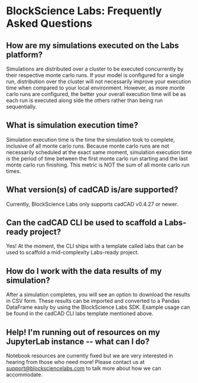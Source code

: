 # BlockScience Labs: Frequently Asked Questions

## How are my simulations executed on the Labs platform?
Simulations are distributed over a cluster to be executed concurrently by their respective monte carlo runs. If your model is configured for a single run, distribution over the cluster will not necessarily improve your execution time when compared to your local environment. However, as more monte carlo runs are configured, the better your overall execution time will be as each run is executed along side the others rather than being run sequentially.

## What is simulation execution time?
Simulation execution time is the time the simulation took to complete, inclusive of all monte carlo runs. Because monte carlo runs are not necessarily scheduled at the exact same moment, simulation execution time is the period of time between the first monte carlo run starting and the last monte carlo run finishing. This metric is NOT the sum of all monte carlo run times.

## What version(s) of cadCAD is/are supported?
Currently, BlockScience Labs only supports cadCAD v0.4.27 or newer.

## Can the cadCAD CLI be used to scaffold a Labs-ready project?
Yes! At the moment, the CLI ships with a template called labs that can be used to scaffold a mid-complexity Labs-ready project.

## How do I work with the data results of my simulation?
After a simulation completes, you will see an option to download the results in CSV form. These results can be imported and converted to a Pandas DataFrame easily by using the BlockScience Labs SDK. Example usage can be found in the cadCAD CLI labs template mentioned above.

## Help! I'm running out of resources on my JupyterLab instance -- what can I do?
Notebook resources are currently fixed but we are very interested in hearing from those who need more! Please contact us at support@blocksciencelabs.com to talk more about how we can accommodate.
